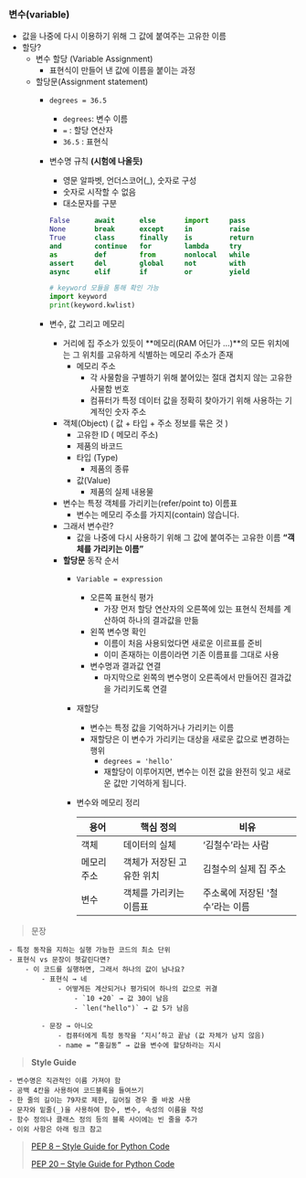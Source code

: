 ### 변수(variable)

- 값을 나중에 다시 이용하기 위해 그 값에 붙여주는 고유한 이름
- 할당?
    - 변수 할당 (Variable Assignment)
        - 표현식이 만들어 낸 값에 이름을 붙이는 과정
    - 할당문(Assignment statement)
        - `degrees = 36.5`
            - `degrees`: 변수 이름
            - `=` : 할당 연산자
            - `36.5` : 표현식
        - 변수명 규칙 **(시험에 나올듯)**
            - 영문 알파벳, 언더스코어(_), 숫자로 구성
            - 숫자로 시작할 수 없음
            - 대소문자를 구분
            
            ```python
            False      await      else       import     pass
            None       break      except     in         raise
            True       class      finally    is         return
            and        continue   for        lambda     try
            as         def        from       nonlocal   while
            assert     del        global     not        with
            async      elif       if         or         yield
            
            # keyword 모듈을 통해 확인 가능
            import keyword
            print(keyword.kwlist)
            ```
            
        - 변수, 값 그리고 메모리
            - 거리에 집 주소가 있듯이 **메모리(RAM 어딘가 …)**의 모든 위치에는 그 위치를 고유하게 식별하는 메모리 주소가 존재
                - 메모리 주소
                    - 각 사물함을 구별하기 위해 붙어있는 절대 겹치지 않는 고유한 사물함 번호
                    - 컴퓨터가 특정 데이터 값을 정확히 찾아가기 위해 사용하는 기계적인 숫자 주소
            - 객체(Object) ( 값 + 타입 + 주소 정보를 묶은 것 )
                - 고유한 ID ( 메모리 주소)
                - 제품의 바코드
                - 타입 (Type)
                    - 제품의 종류
                - 값(Value)
                    - 제품의 실제 내용물
            - 변수는 특정 객체를 가리키는(refer/point to) 이름표
                - 변수는 메모리 주소를 가지지(contain) 않습니다.
            - 그래서 변수란?
                - 값을 나중에 다시 사용하기 위해 그 값에 붙여주는 고유한 이름 **“객체를 가리키는 이름”**
            - **할당문** 동작 순서
                - `Variable = expression`
                    - 오른쪽 표현식 평가
                        - 가장 먼저 할당 연산자의 오른쪽에 있는 표현식 전체를 계산하여 하나의 결과값을 만듦
                    - 왼쪽 변수명 확인
                        - 이름이 처음 사용되었다면 새로운 이르표를 준비
                        - 이미 존재하는 이름이라면 기존 이름표를 그대로 사용
                    - 변수명과 결과값 연결
                        - 마지막으로 왼쪽의 변수명이 오른족에서 만들어진 결과값을 가리키도록 연결
                - 재할당
                    - 변수는 특정 값을 기억하거나 가리키는 이름
                    - 재할당은 이 변수가 가리키는 대상을 새로운 값으로 변경하는 행위
                        - `degrees = 'hello'`
                        - 재할당이 이루어지면, 변수는 이전 값을 완전히 잊고 새로운 값만 기억하게 됩니다.
                - 변수와 메모리 정리
                    
                    
                    | 용어 | 핵심 정의 | 비유 |
                    | --- | --- | --- |
                    | 객체 | 데이터의 실체 | ‘김철수’라는 사람 |
                    | 메모리 주소 | 객체가 저장된 고유한 위치 | 김철수의 실제 집 주소 |
                    | 변수 | 객체를 가리키는 이름표 | 주소록에 저장된 '철수’라는 이름 |


> 문장
>
    - 특정 동작을 지하는 실행 가능한 코드의 최소 단위
    - 표현식 vs 문장이 헷갈린다면?
        - 이 코드를 실행하면, 그래서 하나의 값이 남나요?
            - 표현식 → 네
                - 어떻게든 계산되거나 평가되어 하나의 값으로 귀결
                    - `10 +20` → 값 30이 남음
                    - `len("hello")` → 값 5가 남음
            
            - 문장 → 아니오
                - 컴퓨터에게 특정 동작을 ‘지시’하고 끝남 (값 자체가 남지 않음)
                - name = “홍길동” → 값을 변수에 할당하라는 지시

> **Style Guide**
> 
    - 변수명은 직관적인 이름 가져야 함
    - 공백 4칸을 사용하여 코드블록을 들여쓰기
    - 한 줄의 길이는 79자로 제한, 길어질 경우 줄 바꿈 사용
    - 문자와 밑줄(_)을 사용하여 함수, 변수, 속성의 이름을 작성
    - 함수 정의나 클래스 정의 등의 블록 사이에는 빈 줄을 추가
    - 이외 사항은 아래 링크 참고
        
> [PEP 8 – Style Guide for Python Code](https://peps.python.org/pep-0008/)
> 
> [PEP 20 – Style Guide for Python Code](https://icedhotchoco.tistory.com/entry/PEP-20)
